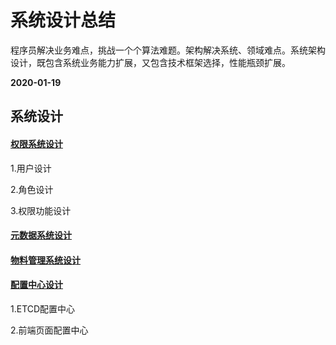 # 系统设计总结
程序员解决业务难点，挑战一个个算法难题。架构解决系统、领域难点。系统架构设计，既包含系统业务能力扩展，又包含技术框架选择，性能瓶颈扩展。

**2020-01-19**

## 系统设计
#### [权限系统设计]((https://github.com/ywang2014/Blog/tree/master/blog/design/authSystem.md))
1.用户设计

2.角色设计

3.权限功能设计

#### [元数据系统设计]((https://github.com/ywang2014/Blog/tree/master/blog/design))

#### [物料管理系统设计]((https://github.com/ywang2014/Blog/tree/master/blog/design))

#### [配置中心设计]((https://github.com/ywang2014/Blog/tree/master/blog/design))
1.ETCD配置中心

2.前端页面配置中心
